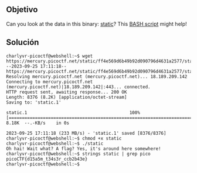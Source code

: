 ## Objetivo
Can you look at the data in this binary: [static](https://mercury.picoctf.net/static/ff4e569d6b49b92d090796d4631a2577/static)? This [BASH script](https://mercury.picoctf.net/static/ff4e569d6b49b92d090796d4631a2577/ltdis.sh) might help!
## Solución
```
charlyvr-picoctf@webshell:~$ wget https://mercury.picoctf.net/static/ff4e569d6b49b92d090796d4631a2577/static
--2023-09-25 17:11:18--  https://mercury.picoctf.net/static/ff4e569d6b49b92d090796d4631a2577/static
Resolving mercury.picoctf.net (mercury.picoctf.net)... 18.189.209.142
Connecting to mercury.picoctf.net (mercury.picoctf.net)|18.189.209.142|:443... connected.
HTTP request sent, awaiting response... 200 OK
Length: 8376 (8.2K) [application/octet-stream]
Saving to: 'static.1'

static.1                                       100%[====================================================================================================>]   8.18K  --.-KB/s    in 0s      

2023-09-25 17:11:18 (233 MB/s) - 'static.1' saved [8376/8376]
charlyvr-picoctf@webshell:~$ chmod +x static
charlyvr-picoctf@webshell:~$ ./static
Oh hai! Wait what? A flag? Yes, it's around here somewhere!
charlyvr-picoctf@webshell:~$ strings static | grep pico
picoCTF{d15a5m_t34s3r_ccb2b43e}
charlyvr-picoctf@webshell:~$ 
```